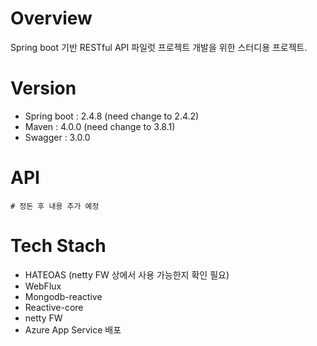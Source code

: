 # Overview
Spring boot 기반 RESTful API 파일럿 프로젝트 개발을 위한 스터디용 프로젝트.

# Version
* Spring boot : 2.4.8 (need change to 2.4.2)
* Maven : 4.0.0 (need change to 3.8.1)
* Swagger : 3.0.0

# API
```
# 정돈 후 내용 추가 예정
```

# Tech Stach
* HATEOAS (netty FW 상에서 사용 가능한지 확인 필요)
* WebFlux
* Mongodb-reactive
* Reactive-core
* netty FW
* Azure App Service 배포